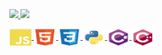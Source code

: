 <div>
    <a href="https://github.com/Alesc0">
    <img height="180em"
        src="https://github-readme-stats.vercel.app/api?username=Alesc0&layout=compact&show_icons=true&count_private=true&theme=radical&hide_border=true"/>
    <img height="180em"
        src="https://github-readme-stats.vercel.app/api/top-langs/?username=Alesc0&layout=compact&theme=radical&hide_border=true"/>
</div>
<br>
<div style="display: inline_block;">
    <img align="center" alt="Alesc0-Js" height="30" width="40"
        src="https://raw.githubusercontent.com/devicons/devicon/master/icons/javascript/javascript-plain.svg">
    <img align="center" alt="Alesc0-HTML" height="30" width="40"
        src="https://raw.githubusercontent.com/devicons/devicon/master/icons/html5/html5-original.svg">
    <img align="center" alt="Alesc0-CSS" height="30" width="40"
        src="https://raw.githubusercontent.com/devicons/devicon/master/icons/css3/css3-original.svg">
    <img align="center" alt="Alesc0-Python" height="30" width="40"
        src="https://raw.githubusercontent.com/devicons/devicon/master/icons/python/python-original.svg">
    <img align="center" alt="Alesc0-Csharp" height="30" width="40"
        src="https://raw.githubusercontent.com/devicons/devicon/master/icons/csharp/csharp-original.svg">
    <img align="center" alt="Alesc0-Csharp" height="30" width="40"
        src="https://raw.githubusercontent.com/devicons/devicon/master/icons/cplusplus/cplusplus-original.svg">
</div>
